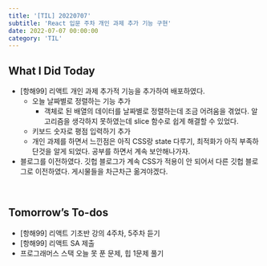 ```yaml
---
title: '[TIL] 20220707'
subtitle: 'React 입문 주차 개인 과제 추가 기능 구현'
date: 2022-07-07 00:00:00
category: 'TIL'
---
```


## What I Did Today

- [항해99] 리액트 개인 과제 추가적 기능을 추가하여 배포하였다.
  - 오늘 날짜별로 정렬하는 기능 추가
    - 객체로 된 배열의 데이터를 날짜별로 정렬하는데 조금 어려움을 겪었다. 알고리즘을 생각하지 못하였는데 slice 함수로 쉽게 해결할 수 있었다.
  - 키보드 숫자로 평점 입력하기 추가
  - 개인 과제를 하면서 느낀점은 아직 CSS랑 state 다루기, 최적화가 아직 부족하단것을 알게 되었다. 공부를 하면서 계속 보안해나가자.
- 블로그를 이전하였다. 깃헙 블로그가 계속 CSS가 적용이 안 되어서 다른 깃헙 블로그로 이전하였다. 게시물들을 차근차근 옮겨야겠다.

<br/>

## Tomorrow’s To-dos

- [항해99] 리액트 기초반 강의 4주차, 5주차 듣기
- [항해99] 리액트 SA 제출
- 프로그래머스 스택 오늘 못 푼 문제, 힙 1문제 풀기

<br/>
